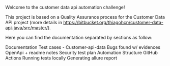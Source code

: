 Welcome to the customer data api automation challenge!

This project is based on a Quality Assurance process for the Customer Data API project (more details in https://bitbucket.org/thiagohcn/customer-data-api-java/src/master/). 

Here you can find the documentation separated by sections as follow:

Documentation
	Test cases - Customer-api-data
	Bugs found w/ evidences
	OpenApi + readme notes
	Security test plan
Automation
	Structure
	GitHub Actions
	Running tests locally
	Generating allure report
